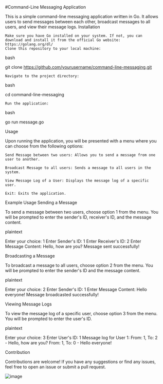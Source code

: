 #Command-Line Messaging Application

This is a simple command-line messaging application written in Go. It allows users to send messages between each other, broadcast messages to all users, and view their message logs.
Installation

    Make sure you have Go installed on your system. If not, you can download and install it from the official Go website: https://golang.org/dl/
    Clone this repository to your local machine:

bash

git clone https://github.com/yourusername/command-line-messaging.git

    Navigate to the project directory:

bash

cd command-line-messaging

    Run the application:

bash

go run message.go

Usage

Upon running the application, you will be presented with a menu where you can choose from the following options:

    Send Message between two users: Allows you to send a message from one user to another.

    Broadcast Message to all users: Sends a message to all users in the system.

    View Message Log of a User: Displays the message log of a specific user.

    Exit: Exits the application.

Example Usage
Sending a Message

To send a message between two users, choose option 1 from the menu. You will be prompted to enter the sender's ID, receiver's ID, and the message content.

plaintext

Enter your choice: 1
Enter Sender's ID: 1
Enter Receiver's ID: 2
Enter Message Content: Hello, how are you?
Message sent successfully!

Broadcasting a Message

To broadcast a message to all users, choose option 2 from the menu. You will be prompted to enter the sender's ID and the message content.

plaintext

Enter your choice: 2
Enter Sender's ID: 1
Enter Message Content: Hello everyone!
Message broadcasted successfully!

Viewing Message Logs

To view the message log of a specific user, choose option 3 from the menu. You will be prompted to enter the user's ID.

plaintext

Enter your choice: 3
Enter User's ID: 1
Message log for User 1:
From: 1, To: 2 - Hello, how are you?
From: 1, To: 0 - Hello everyone!

Contribution

Contributions are welcome! If you have any suggestions or find any issues, feel free to open an issue or submit a pull request.

![image](https://github.com/AKarun0047/messaging-application/assets/68144786/cc7e2083-afd3-449e-aab7-e8846981f55d)
